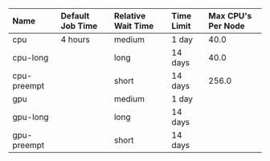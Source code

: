 | Name        | Default Job Time   | Relative Wait Time   | Time Limit   | Max CPU's Per Node   |
|:------------|:-------------------|:---------------------|:-------------|:---------------------|
| cpu         | 4 hours            | medium               | 1 day        | 40.0                 |
| cpu-long    |                    | long                 | 14 days      | 40.0                 |
| cpu-preempt |                    | short                | 14 days      | 256.0                |
| gpu         |                    | medium               | 1 day        |                      |
| gpu-long    |                    | long                 | 14 days      |                      |
| gpu-preempt |                    | short                | 14 days      |                      |